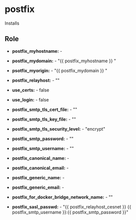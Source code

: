 postfix
==========

Installs

Role
-------------

 - **postfix_myhostname:** -
 - **postfix_mydomain:** - "{{ postfix_myhostname }} "
 - **psotfix_myorigin:** - "{{ postfix_mydomain }} "
 - **postfix_relayhost:** - ""
    
 - **use_certs:** - false
 - **use_login:** - false    
 - **postfix_smtp_tls_cert_file:** - ""
 - **postfix_smtp_tls_key_file:** - ""
 - **postfix_smtp_tls_security_level:** - "encrypt"

 - **postfix_smtp_password:** - ""
 - **postfix_smtp_username:** - ""

 - **postfix_canonical_name:** - 
 - **postfix_canonical_email:** - 

 - **postfix_generic_name:** - 
 - **postfix_generic_email:** - 

 - **postfix_for_docker_bridge_network_name:** - ""

 - **postfix_sasl_passwd:** - "{{ postfix_relayhost_cesnet }} {{ postfix_smtp_username }}:{{ postfix_smtp_password }}" 